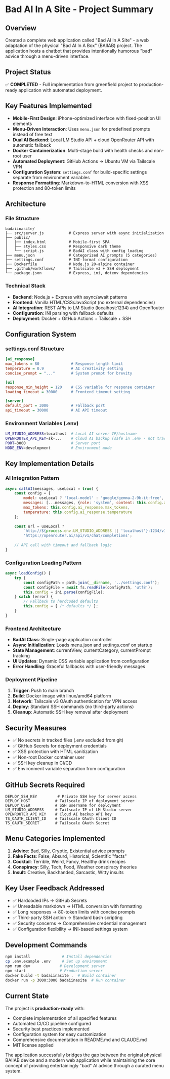 # Bad AI In A Site - Project Summary

## Overview
Created a complete web application called "Bad AI In A Site" - a web adaptation of the physical "Bad AI In A Box" (BAIIAB) project. The application hosts a chatbot that provides intentionally humorous "bad" advice through a menu-driven interface.

## Project Status
✅ **COMPLETED** - Full implementation from greenfield project to production-ready application with automated deployment.

## Key Features Implemented
- **Mobile-First Design**: iPhone-optimized interface with fixed-position UI elements
- **Menu-Driven Interaction**: Uses `menu.json` for predefined prompts instead of free text
- **Dual AI Backend**: Local LM Studio API + cloud OpenRouter API with automatic fallback
- **Docker Containerization**: Multi-stage build with health checks and non-root user
- **Automated Deployment**: GitHub Actions → Ubuntu VM via Tailscale VPN
- **Configuration System**: `settings.conf` for build-specific settings separate from environment variables
- **Response Formatting**: Markdown-to-HTML conversion with XSS protection and 80-token limits

## Architecture

### File Structure
```
badaiinasite/
├── src/server.js           # Express server with async initialization
├── public/
│   ├── index.html          # Mobile-first SPA
│   ├── styles.css          # Responsive dark theme
│   └── script.js           # BadAI class with config loading
├── menu.json               # Categorized AI prompts (5 categories)
├── settings.conf           # INI-format configuration
├── Dockerfile              # Node.js 20-alpine container
├── .github/workflows/      # Tailscale v3 + SSH deployment
└── package.json            # Express, ini, dotenv dependencies
```

### Technical Stack
- **Backend**: Node.js + Express with async/await patterns
- **Frontend**: Vanilla HTML/CSS/JavaScript (no external dependencies)
- **AI Integration**: REST APIs to LM Studio (localhost:1234) and OpenRouter
- **Configuration**: INI parsing with fallback defaults
- **Deployment**: Docker + GitHub Actions + Tailscale + SSH

## Configuration System

### settings.conf Structure
```ini
[ai_response]
max_tokens = 80              # Response length limit
temperature = 0.9            # AI creativity setting
concise_prompt = "..."       # System prompt for brevity

[ui]
response_min_height = 120    # CSS variable for response container
loading_timeout = 30000      # Frontend timeout setting

[server]
default_port = 3000          # Fallback port
api_timeout = 30000          # AI API timeout
```

### Environment Variables (.env)
```bash
LM_STUDIO_ADDRESS=localhost  # Local AI server IP/hostname
OPENROUTER_API_KEY=sk-...    # Cloud AI backup (safe in .env - not tracked)
PORT=3000                    # Server port
NODE_ENV=development         # Environment mode
```

## Key Implementation Details

### AI Integration Pattern
```javascript
async callAI(messages, useLocal = true) {
    const config = {
        model: useLocal ? 'local-model' : 'google/gemma-2-9b-it:free',
        messages: [...messages, {role: 'system', content: this.config.ai_response.concise_prompt}],
        max_tokens: this.config.ai_response.max_tokens,
        temperature: this.config.ai_response.temperature
    };
    
    const url = useLocal ? 
        `http://${process.env.LM_STUDIO_ADDRESS || 'localhost'}:1234/v1/chat/completions` :
        'https://openrouter.ai/api/v1/chat/completions';
    
    // API call with timeout and fallback logic
}
```

### Configuration Loading Pattern
```javascript
async loadConfig() {
    try {
        const configPath = path.join(__dirname, '../settings.conf');
        const configFile = await fs.readFile(configPath, 'utf8');
        this.config = ini.parse(configFile);
    } catch (error) {
        // Fallback to hardcoded defaults
        this.config = { /* defaults */ };
    }
}
```

### Frontend Architecture
- **BadAI Class**: Single-page application controller
- **Async Initialization**: Loads menu.json and settings.conf on startup
- **State Management**: currentView, currentCategory, currentPrompt tracking
- **UI Updates**: Dynamic CSS variable application from configuration
- **Error Handling**: Graceful fallbacks with user-friendly messages

### Deployment Pipeline
1. **Trigger**: Push to main branch
2. **Build**: Docker image with linux/amd64 platform
3. **Network**: Tailscale v3 OAuth authentication for VPN access
4. **Deploy**: Standard SSH commands (no third-party actions)
5. **Cleanup**: Automatic SSH key removal after deployment

## Security Measures
- ✅ No secrets in tracked files (.env excluded from git)
- ✅ GitHub Secrets for deployment credentials
- ✅ XSS protection with HTML sanitization
- ✅ Non-root Docker container user
- ✅ SSH key cleanup in CI/CD
- ✅ Environment variable separation from configuration

## GitHub Secrets Required
```
DEPLOY_SSH_KEY         # Private SSH key for server access
DEPLOY_HOST           # Tailscale IP of deployment server
DEPLOY_USER           # SSH username for deployment
LM_STUDIO_ADDRESS     # Tailscale IP of LM Studio server
OPENROUTER_API_KEY    # Cloud AI backup API key
TS_OAUTH_CLIENT_ID    # Tailscale OAuth Client ID
TS_OAUTH_SECRET       # Tailscale OAuth Secret
```

## Menu Categories Implemented
1. **Advice**: Bad, Silly, Cryptic, Existential advice prompts
2. **Fake Facts**: False, Absurd, Historical, Scientific "facts"
3. **Cocktail**: Terrible, Weird, Fancy, Healthy drink recipes
4. **Conspiracy**: Silly, Tech, Food, Weather conspiracy theories
5. **Insult**: Creative, Backhanded, Sarcastic, Witty insults

## Key User Feedback Addressed
- ✅ Hardcoded IPs → GitHub Secrets
- ✅ Unreadable markdown → HTML conversion with formatting
- ✅ Long responses → 80-token limits with concise prompts
- ✅ Third-party SSH action → Standard bash scripting
- ✅ Security concerns → Comprehensive credential management
- ✅ Configuration flexibility → INI-based settings system

## Development Commands
```bash
npm install              # Install dependencies
cp .env.example .env     # Set up environment
npm run dev             # Development server
npm start               # Production server
docker build -t badaiinasite .  # Build container
docker run -p 3000:3000 badaiinasite  # Run container
```

## Current State
The project is **production-ready** with:
- Complete implementation of all specified features
- Automated CI/CD pipeline configured
- Security best practices implemented
- Configuration system for easy customization
- Comprehensive documentation in README.md and CLAUDE.md
- MIT license applied

The application successfully bridges the gap between the original physical BAIIAB device and a modern web application while maintaining the core concept of providing entertainingly "bad" AI advice through a curated menu system.